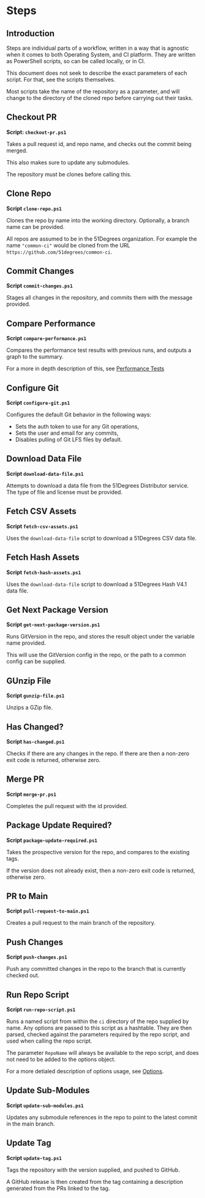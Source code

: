 # Steps

## Introduction

Steps are individual parts of a workflow, written in a way that is agnostic when it comes to both Operating System, and CI platform.
They are written as PowerShell scripts, so can be called locally, or in CI.

This document does not seek to describe the exact parameters of each script. For that, see the scripts themselves.

Most scripts take the name of the repository as a parameter, and will change to the directory of the cloned repo before carrying out their tasks.

## Checkout PR
**Script: `checkout-pr.ps1`**

Takes a pull request id, and repo name, and checks out the commit being merged.

This also makes sure to update any submodules.

The repository must be clones before calling this.

## Clone Repo
**Script `clone-repo.ps1`**

Clones the repo by name into the working directory. Optionally, a branch name can be provided.

All repos are assumed to be in the 51Degrees organization. For example the name `"common-ci"` would be cloned from the URL `https://github.com/51degrees/common-ci`.

## Commit Changes
**Script `commit-changes.ps1`**

Stages all changes in the repository, and commits them with the message provided.

## Compare Performance
**Script `compare-performance.ps1`**

Compares the performance test results with previous runs, and outputs a graph to the summary.

For a more in depth description of this, see [Performance Tests](/design.md#performance-tests)

## Configure Git
**Script `configure-git.ps1`**

Configures the default Git behavior in the following ways:
- Sets the auth token to use for any Git operations,
- Sets the user and email for any commits,
- Disables pulling of Git LFS files by default.

## Download Data File
**Script `download-data-file.ps1`**

Attempts to download a data file from the 51Degrees Distributor service. The type of file and license must be provided.

## Fetch CSV Assets
**Script `fetch-csv-assets.ps1`**

Uses the `download-data-file` script to download a 51Degrees CSV data file.

## Fetch Hash Assets
**Script `fetch-hash-assets.ps1`**

Uses the `download-data-file` script to download a 51Degrees Hash V4.1 data file.

## Get Next Package Version
**Script `get-next-package-version.ps1`**

Runs GitVersion in the repo, and stores the result object under the variable name provided.

This will use the GitVersion config in the repo, or the path to a common config can be supplied.

## GUnzip File
**Script `gunzip-file.ps1`**

Unzips a GZip file.

## Has Changed?
**Script `has-changed.ps1`**

Checks if there are any changes in the repo. If there are then a non-zero exit code is returned, otherwise zero.

## Merge PR
**Script `merge-pr.ps1`**

Completes the pull request with the id provided.

## Package Update Required?
**Script `package-update-required.ps1`**

Takes the prospective version for the repo, and compares to the existing tags.

If the version does not already exist, then a non-zero exit code is returned, otherwise zero.

## PR to Main
**Script `pull-request-to-main.ps1`**

Creates a pull request to the main branch of the repository.

## Push Changes
**Script `push-changes.ps1`**

Push any committed changes in the repo to the branch that is currently checked out.

## Run Repo Script
**Script `run-repo-script.ps1`**

Runs a named script from within the `ci` directory of the repo supplied by name.
Any options are passed to this script as a hashtable. They are then parsed, checked against the parameters
required by the repo script, and used when calling the repo script.

The parameter `RepoName` will always be available to the repo script, and does not need to be added to the options object.

For a more detialed description of options usage, see [Options](/design.md#build-options).

## Update Sub-Modules
**Script `update-sub-modules.ps1`**

Updates any submodule references in the repo to point to the latest commit in the main branch.

## Update Tag
**Script `update-tag.ps1`**

Tags the repository with the version supplied, and pushed to GitHub.

A GitHub release is then created from the tag containing a description generated from the PRs linked to the tag.
